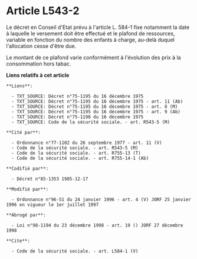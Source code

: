 # Article L543-2

Le décret en Conseil d'Etat prévu à l'article L. 584-1 fixe notamment la date à laquelle le versement doit être effectué et
le plafond de ressources, variable en fonction du nombre des enfants à charge, au-delà duquel l'allocation cesse d'être due. 

Le montant de ce plafond varie conformément à l'évolution des prix à la consommation hors tabac.

**Liens relatifs à cet article**

	**Liens**:

	  - TXT_SOURCE: Décret n°75-1195 du 16 décembre 1975
	  - TXT_SOURCE: Décret n°75-1195 du 16 décembre 1975 - art. 11 (Ab)
	  - TXT_SOURCE: Décret n°75-1195 du 16 décembre 1975 - art. 8 (M)
	  - TXT_SOURCE: Décret n°75-1195 du 16 décembre 1975 - art. 9 (Ab)
	  - TXT_SOURCE: Décret n°75-1198 du 16 décembre 1975
	  - TXT_SOURCE: Code de la sécurité sociale. - art. R543-5 (M)

	**Cité par**:

	  - Ordonnance n°77-1102 du 26 septembre 1977 - art. 11 (V)
	  - Code de la sécurité sociale. - art. R543-5 (M)
	  - Code de la sécurité sociale. - art. R755-13 (T)
	  - Code de la sécurité sociale. - art. R755-14-1 (Ab)

	**Codifié par**:

	  - Décret n°85-1353 1985-12-17

	**Modifié par**:

	  - Ordonnance n°96-51 du 24 janvier 1996 - art. 4 (V) JORF 25 janvier 1996 en vigueur le 1er juillet 1997

	**Abrogé par**:

	  - Loi n°98-1194 du 23 décembre 1998 - art. 19 () JORF 27 décembre 1998

	**Cite**:

	  - Code de la sécurité sociale. - art. L584-1 (V)
